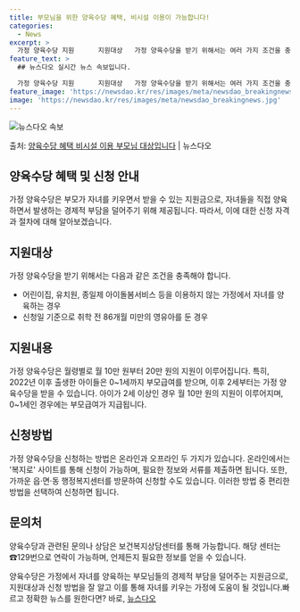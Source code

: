 ```yaml
---
title: 부모님을 위한 양육수당 혜택, 비시설 이용이 가능합니다!
categories:
  - News
excerpt: >
  가정 양육수당 지원      지원대상   가정 양육수당을 받기 위해서는 여러 가지 조건을 충족해야 합니다. …
feature_text: >
  ## 뉴스다오 실시간 뉴스 속보입니다.

  가정 양육수당 지원      지원대상   가정 양육수당을 받기 위해서는 여러 가지 조건을 충족해야 합니다. …
feature_image: 'https://newsdao.kr/res/images/meta/newsdao_breakingnews.jpg'
image: 'https://newsdao.kr/res/images/meta/newsdao_breakingnews.jpg'
---
```


![뉴스다오 속보](https://newsdao.kr/res/images/meta/newsdao_breakingnews.jpg)

<p>출처: <a href="https://newsdao.kr/4099" rel="dofollow">양육수당 혜택 비시설 이용 부모님 대상입니다</a> | 뉴스다오</p>

## 양육수당 혜택 및 신청 안내

가정 양육수당은 부모가 자녀를 키우면서 받을 수 있는 지원금으로, 자녀들을 직접 양육하면서 발생하는 경제적 부담을 덜어주기 위해 제공됩니다. 따라서, 이에 대한 신청 자격과 절차에 대해 알아보겠습니다.

## 지원대상

가정 양육수당을 받기 위해서는 다음과 같은 조건을 충족해야 합니다.
- 어린이집, 유치원, 종일제 아이돌봄서비스 등을 이용하지 않는 가정에서 자녀를 양육하는 경우
- 신청일 기준으로 취학 전 86개월 미만의 영유아를 둔 경우

## 지원내용

가정 양육수당은 월령별로 월 10만 원부터 20만 원의 지원이 이루어집니다. 특히, 2022년 이후 출생한 아이들은 0~1세까지 부모급여를 받으며, 이후 2세부터는 가정 양육수당을 받을 수 있습니다. 아이가 2세 이상인 경우 월 10만 원의 지원이 이루어지며, 0~1세인 경우에는 부모급여가 지급됩니다.

## 신청방법

가정 양육수당을 신청하는 방법은 온라인과 오프라인 두 가지가 있습니다. 온라인에서는 '복지로' 사이트를 통해 신청이 가능하며, 필요한 정보와 서류를 제출하면 됩니다. 또한, 가까운 읍·면·동 행정복지센터를 방문하여 신청할 수도 있습니다. 이러한 방법 중 편리한 방법을 선택하여 신청하면 됩니다.

## 문의처

양육수당과 관련된 문의나 상담은 보건복지상담센터를 통해 가능합니다. 해당 센터는 ☎129번으로 연락이 가능하며, 언제든지 필요한 정보를 얻을 수 있습니다.

양육수당은 가정에서 자녀를 양육하는 부모님들의 경제적 부담을 덜어주는 지원금으로, 지원대상과 신청 방법을 잘 알고 이를 통해 자녀를 키우는 가정에 도움이 될 것입니다.빠르고 정확한 뉴스를 원한다면? 바로, <a href="https://newsdao.kr" rel="dofollow">뉴스다오</a>


